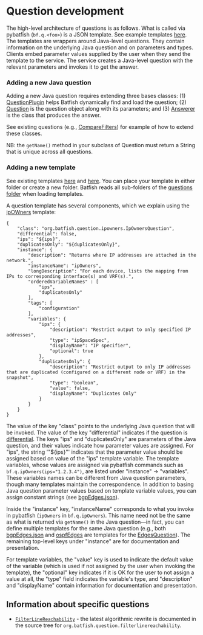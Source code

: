 # Question development

The high-level architecture of questions is as follows. What is called via pybatfish (`bf.q.<foo>`) is a JSON template. See example templates [here](https://github.com/batfish/batfish/tree/master/questions/stable). The templates are wrappers around Java-level questions. They contain information on the underlying Java question and on parameters and types. Clients embed parameter values supplied by the user when they send the template to the service. The service creates a Java-level question with the relevant parameters and invokes it to get the answer.

### Adding a new Java question

Adding a new Java question requires extending three bases classes: (1) [QuestionPlugin](https://github.com/batfish/batfish/blob/master/projects/question/src/main/java/org/batfish/question/QuestionPlugin.java) helps Batfish dynamically find and load the question; (2) [Question](https://github.com/batfish/batfish/blob/master/projects/batfish-common-protocol/src/main/java/org/batfish/datamodel/questions/Question.java) is the question object along with its parameters; and (3) [Answerer](https://github.com/batfish/batfish/blob/master/projects/batfish-common-protocol/src/main/java/org/batfish/common/Answerer.java) is the class that produces the answer. 

See existing questions (e.g., [CompareFilters](https://github.com/batfish/batfish/tree/master/projects/question/src/main/java/org/batfish/question/comparefilters)) for example of how to extend these classes. 

NB: the `getName()` method in your subclass of Question must return a String that is unique across all questions.

### Adding a new template

See existing templates [here](https://github.com/batfish/batfish/tree/master/questions/stable) and [here](https://github.com/batfish/batfish/tree/master/questions/experimental). You can place your template in either folder or create a new folder. Batfish reads all sub-folders of the [questions folder](https://github.com/batfish/batfish/tree/master/questions/) when loading templates.

A question template has several components, which we explain using the [ipOWners](https://github.com/batfish/batfish/blob/master/questions/stable/ipOwners.json) template:

```
{
    "class": "org.batfish.question.ipowners.IpOwnersQuestion",
    "differential": false,
    "ips": "${ips}",
    "duplicatesOnly": "${duplicatesOnly}",
    "instance": {
        "description": "Returns where IP addresses are attached in the network.",
        "instanceName": "ipOwners",
        "longDescription": "For each device, lists the mapping from IPs to corresponding interface(s) and VRF(s).",
        "orderedVariableNames" : [
            "ips",
            "duplicatesOnly"
        ],
        "tags": [
            "configuration"
        ],
        "variables": {
            "ips": {
                "description": "Restrict output to only specified IP addresses",
                "type": "ipSpaceSpec",
                "displayName": "IP specifier",
                "optional": true
            },
            "duplicatesOnly": {
                "description": "Restrict output to only IP addresses that are duplicated (configured on a different node or VRF) in the snapshot",
                "type": "boolean",
                "value": false,
                "displayName": "Duplicates Only"
            }
        }
    }
}
```

The value of the key "class" points to the underlying Java question that will be invoked. The value of the key "differential" indicates if the question is [differential](https://pybatfish.readthedocs.io/en/latest/notebooks/differentialQuestions.html). The keys "ips" and "duplicatesOnly" are parameters of the Java question, and their values indicate how parameter values are assigned. For "ips", the string '"${ips}"' indicates that the parameter value should be assigned based on value of the "ips" template variable. The template variables, whose values are assigned via pybatfish commands such as `bf.q.ipOwners(ips="1.2.3.4")`, are listed under "instance" -> "variables". These variables names can be different from Java question parameters, though many templates maintain the correspondence. In addition to basing Java question parameter values based on template variable values, you can assign constant strings (see [bgpEdges.json](https://github.com/batfish/batfish/blob/master/questions/stable/bgpEdges.json)). 

Inside the "instance" key, "instanceName" corresponds to what you invoke in pybatfish (`ipOwners` in `bf.q.ipOwners`). This name need not be the same as what is returned via `getName()` in the Java question—in fact, you can define multiple templates for the same Java question (e.g., both [bgpEdges.json](https://github.com/batfish/batfish/blob/master/questions/stable/bgpEdges.json) and [ospfEdges](https://github.com/batfish/batfish/blob/master/questions/stable/bgpEdges.json) are templates for the [EdgesQuestion](https://github.com/batfish/batfish/tree/master/projects/question/src/main/java/org/batfish/question/edges)). The remaining top-level keys under "instance" are for documentation and presentation. 

For template variables, the "value" key is used to indicate the default value of the variable (which is used if not assigned by the user when invoking the template), the "optional" key indicates if it is OK for the user to not assign a value at all, the "type" field indicates the variable's type, and "description" and "displayName" contain information for documentation and presentation. 

## Information about specific questions

* [`FilterLineReachability`](https://pybatfish.readthedocs.io/en/latest/notebooks/filters.html#Filter-Line-Reachability) - the latest algorithmic rewrite is documented in the source tree for `org.batfish.question.filterlinereachability`.
